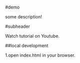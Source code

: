 #demo


some description!


#subheader

Watch tutorial on Youtube.

##local development

1.open index.html in your browser.